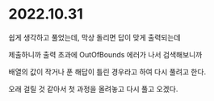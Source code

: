 # 2022.10.31
쉽게 생각하고 풀었는데, 막상 돌리면 답이 맞게 출력되는데

제출하니까 출력 초과에 OutOfBounds 에러가 나서 검색해보니까

배열의 값이 작거나 푼 해답이 틀린 경우라고 하여 다시 풀려고 한다.

오래 걸릴 것 같아서 첫 과정을 올려놓고 다시 풀고 오겠다.

